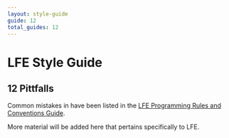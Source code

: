 ```yaml
---
layout: style-guide
guide: 12
total_guides: 12
---
```

# LFE Style Guide

## 12 Pittfalls

Common mistakes in have been listed in the
<a href="/prog-rules/9.html">LFE Programming Rules and Conventions Guide</a>.

More material will be added here that pertains specifically to LFE.
